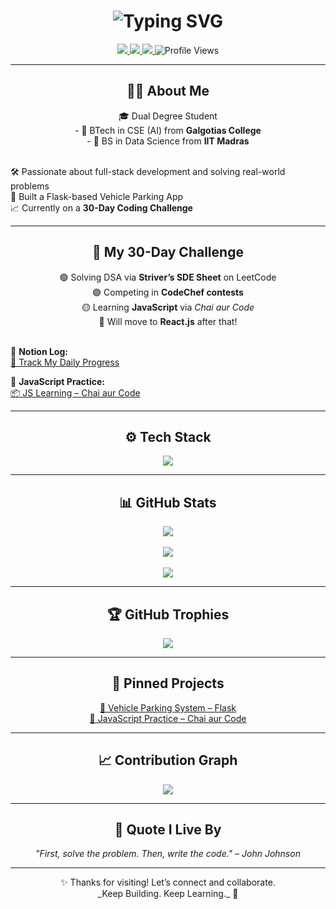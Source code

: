 <!-- Title with Typing Animation -->
<h1 align="center">
  <img src="https://readme-typing-svg.demolab.com?font=Fira+Code&pause=1000&center=true&vCenter=true&width=435&lines=Hi+%F0%9F%91%8B%2C+I'm+Garvit+Singh+Bhatnagar;Dual+Degree+Student+%7C+Software+Developer;Learning+%F0%9F%9A%80+1+Day+at+a+Time" alt="Typing SVG" />
</h1>

<!-- Badges -->
<p align="center">
  <a href="https://sites.google.com/ds.study.iitm.ac.in/garvibhatnagar/portfolio" target="_blank">
    <img src="https://img.shields.io/badge/Portfolio-%2300599C.svg?style=for-the-badge&logo=Google&logoColor=white" />
  </a>
  <a href="https://www.linkedin.com/in/bhatnagargarvitsingh/" target="_blank">
    <img src="https://img.shields.io/badge/LinkedIn-%230077B5.svg?style=for-the-badge&logo=linkedin&logoColor=white" />
  </a>
  <a href="mailto:garvitsinghbhatnagar@gmail.com">
    <img src="https://img.shields.io/badge/Email-%23D14836.svg?style=for-the-badge&logo=gmail&logoColor=white" />
  </a>
  <img src="https://komarev.com/ghpvc/?username=garvit-iitm&style=for-the-badge&color=brightgreen" alt="Profile Views" />
</p>

---

### <h2 align="center">🧑‍💻 About Me</h2>

<p align="center">
🎓 Dual Degree Student<br>
- 📍 BTech in CSE (AI) from <strong>Galgotias College</strong><br>
- 📍 BS in Data Science from <strong>IIT Madras</strong><br><br>

🛠️ Passionate about full-stack development and solving real-world problems<br>
🚀 Built a Flask-based Vehicle Parking App<br>
📈 Currently on a <strong>30-Day Coding Challenge</strong>
</p>

---

### <h2 align="center">📅 My 30-Day Challenge</h2>

<p align="center">
🟢 Solving DSA via <strong>Striver’s SDE Sheet</strong> on LeetCode<br>
🟣 Competing in <strong>CodeChef contests</strong><br>
🟡 Learning <strong>JavaScript</strong> via <em>Chai aur Code</em><br>
🔵 Will move to <strong>React.js</strong> after that!<br><br>

📘 <strong>Notion Log:</strong>  
<a href="https://www.notion.so/2206eb550ef08034b3b0df4130a86435?v=2206eb550ef08117abe8000cb2dbd92f&source=copy_link">🔗 Track My Daily Progress</a>

📂 <strong>JavaScript Practice:</strong>  
<a href="https://github.com/garvit-iitm/js-learning">📦 JS Learning – Chai aur Code</a>
</p>

---

### <h2 align="center">⚙️ Tech Stack</h2>

<p align="center">
  <img src="https://skillicons.dev/icons?i=python,flask,javascript,vue,nodejs,html,css,bootstrap,tailwind,mysql,git" />
</p>

---

### <h2 align="center">📊 GitHub Stats</h2>

<p align="center">
  <img src="https://github-readme-stats.vercel.app/api?username=garvit-iitm&show_icons=true&theme=tokyonight&hide_border=true" />
  <br><br>
  <img src="https://github-readme-streak-stats.herokuapp.com?user=garvit-iitm&theme=tokyonight&hide_border=true" />
  <br><br>
  <img src="https://github-readme-stats.vercel.app/api/top-langs/?username=garvit-iitm&layout=compact&theme=tokyonight&hide_border=true" />
</p>

---

### <h2 align="center">🏆 GitHub Trophies</h2>

<p align="center">
  <img src="https://github-profile-trophy.vercel.app/?username=garvit-iitm&theme=tokyonight&margin-w=15&no-frame=true" />
</p>

---

### <h2 align="center">📌 Pinned Projects</h2>

<p align="center">
  <a href="https://github.com/garvit-iitm/vehicle-parking-app">🚗 Vehicle Parking System – Flask</a><br>
  <a href="https://github.com/garvit-iitm/js-learning">📘 JavaScript Practice – Chai aur Code</a>
</p>

---

### <h2 align="center">📈 Contribution Graph</h2>

<p align="center">
  <img src="https://github-contribution-graph.ezra.so/garvit-iitm?color=90ee90&bg=1d1d1d&border=7F7F7F" />
</p>

---

### <h2 align="center">🧠 Quote I Live By</h2>

<p align="center"><em>"First, solve the problem. Then, write the code." – John Johnson</em></p>

---

<p align="center">✨ Thanks for visiting! Let’s connect and collaborate. <br>_Keep Building. Keep Learning._ 🚀</p>

